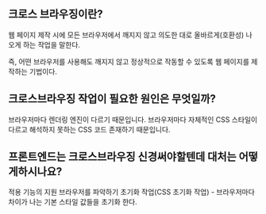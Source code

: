 ## 크로스 브라우징이란? 

웹 페이지 제작 시에 모든 브라우저에서 깨지지 않고 의도한 대로 올바르게(호환성) 나오게 하는 작업을 말한다.

즉, 어떤 브라우저를 사용해도 깨지지 않고 정상적으로 작동할 수 있도록 웹 페이지를 제작하는 기법이다.

## 크로스브라우징 작업이 필요한 원인은 무엇일까?

브라우저마다 렌더링 엔진이 다르기 때문입니다.
브라우저마다 자체적인 CSS 스타일이 다르고 해석하지 못하는 CSS 코드 존재하기 때문입니다.


## 프론트엔드는 크로스브라우징 신경써야할텐데 대처는 어떻게하시나요?

적용 기능의 지원 브라우저를 파악하기
초기화 작업(CSS 초기화 작업) - 브라우저마다 차이가 나는 기본 스타일 값들을 초기화 한다.

